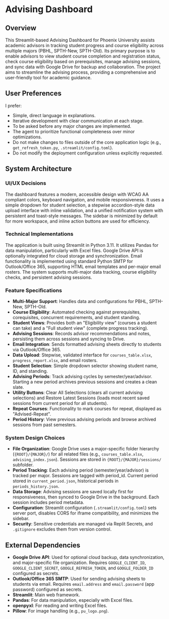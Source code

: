 # Advising Dashboard

## Overview
This Streamlit-based Advising Dashboard for Phoenix University assists academic advisors in tracking student progress and course eligibility across multiple majors (PBHL, SPTH-New, SPTH-Old). Its primary purpose is to enable advisors to view student course completion and registration status, check course eligibility based on prerequisites, manage advising sessions, and sync data with Google Drive for backup and collaboration. The project aims to streamline the advising process, providing a comprehensive and user-friendly tool for academic guidance.

## User Preferences
I prefer:
- Simple, direct language in explanations.
- Iterative development with clear communication at each stage.
- To be asked before any major changes are implemented.
- The agent to prioritize functional completeness over minor optimizations.
- Do not make changes to files outside of the core application logic (e.g., `get_refresh_token.py`, `.streamlit/config.toml`).
- Do not modify the deployment configuration unless explicitly requested.

## System Architecture

### UI/UX Decisions
The dashboard features a modern, accessible design with WCAG AA compliant colors, keyboard navigation, and mobile responsiveness. It uses a simple dropdown for student selection, a stepwise accordion-style data upload interface with inline validation, and a unified notification system with persistent and toast-style messages. The sidebar is minimized by default for more workspace, and inline action buttons are used for efficiency.

### Technical Implementations
The application is built using Streamlit in Python 3.11. It utilizes Pandas for data manipulation, particularly with Excel files. Google Drive API is optionally integrated for cloud storage and synchronization. Email functionality is implemented using standard Python SMTP for Outlook/Office 365, supporting HTML email templates and per-major email rosters. The system supports multi-major data tracking, course eligibility checks, and persistent advising sessions.

### Feature Specifications
- **Multi-Major Support**: Handles data and configurations for PBHL, SPTH-New, SPTH-Old.
- **Course Eligibility**: Automated checking against prerequisites, corequisites, concurrent requirements, and student standing.
- **Student Views**: Provides both an "Eligibility view" (courses a student can take) and a "Full student view" (complete progress tracking).
- **Advising Sessions**: Records advisor recommendations and notes, persisting them across sessions and syncing to Drive.
- **Email Integration**: Sends formatted advising sheets directly to students via Outlook/Office 365.
- **Data Upload**: Stepwise, validated interface for `courses_table.xlsx`, `progress_report.xlsx`, and email rosters.
- **Student Selection**: Simple dropdown selector showing student name, ID, and standing.
- **Advising Periods**: Track advising cycles by semester/year/advisor. Starting a new period archives previous sessions and creates a clean slate.
- **Utility Buttons**: Clear All Selections (clears all current advising selections) and Restore Latest Sessions (loads most recent saved sessions from current period for all students).
- **Repeat Courses**: Functionality to mark courses for repeat, displayed as "Advised-Repeat".
- **Period History**: View previous advising periods and browse archived sessions from past semesters.

### System Design Choices
- **File Organization**: Google Drive uses a major-specific folder hierarchy (`{ROOT}/{MAJOR}/`) for all related files (e.g., `courses_table.xlsx`, `advising_index.json`). Sessions are stored in `{ROOT}/{MAJOR}/sessions/` subfolder.
- **Period Tracking**: Each advising period (semester/year/advisor) is tracked per major. Sessions are tagged with period_id. Current period stored in `current_period.json`, historical periods in `periods_history.json`.
- **Data Storage**: Advising sessions are saved locally first for responsiveness, then synced to Google Drive in the background. Each session includes period metadata.
- **Configuration**: Streamlit configuration (`.streamlit/config.toml`) sets server port, disables CORS for iframe compatibility, and minimizes the sidebar.
- **Security**: Sensitive credentials are managed via Replit Secrets, and `.gitignore` excludes them from version control.

## External Dependencies

- **Google Drive API**: Used for optional cloud backup, data synchronization, and major-specific file organization. Requires `GOOGLE_CLIENT_ID`, `GOOGLE_CLIENT_SECRET`, `GOOGLE_REFRESH_TOKEN`, and `GOOGLE_FOLDER_ID` configured as secrets.
- **Outlook/Office 365 SMTP**: Used for sending advising sheets to students via email. Requires `email.address` and `email.password` (app password) configured as secrets.
- **Streamlit**: Main web framework.
- **Pandas**: For data manipulation, especially with Excel files.
- **openpyxl**: For reading and writing Excel files.
- **Pillow**: For image handling (e.g., `pu_logo.png`).